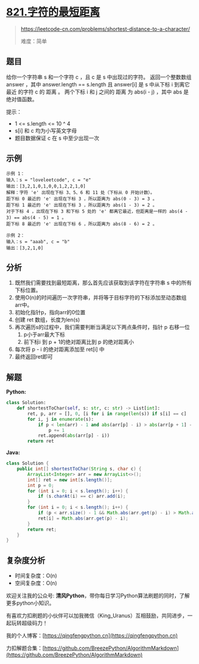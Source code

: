 # [821.字符的最短距离](https://leetcode-cn.com/problems/shortest-distance-to-a-character/)
> https://leetcode-cn.com/problems/shortest-distance-to-a-character/
> 
> 难度：简单

## 题目
给你一个字符串 s 和一个字符 c ，且 c 是 s 中出现过的字符。
返回一个整数数组 answer ，其中 answer.length == s.length 且 answer[i] 是 s 中从下标 i 到离它 最近 的字符 c 的 距离 。
两个下标 i 和 j 之间的 距离 为 abs(i - j) ，其中 abs 是绝对值函数。

提示：
- 1 <= s.length <= 10 ^ 4
- s[i] 和 c 均为小写英文字母
- 题目数据保证 c 在 s 中至少出现一次
## 示例

```
示例 1：
输入：s = "loveleetcode", c = "e"
输出：[3,2,1,0,1,0,0,1,2,2,1,0]
解释：字符 'e' 出现在下标 3、5、6 和 11 处（下标从 0 开始计数）。
距下标 0 最近的 'e' 出现在下标 3 ，所以距离为 abs(0 - 3) = 3 。
距下标 1 最近的 'e' 出现在下标 3 ，所以距离为 abs(1 - 3) = 2 。
对于下标 4 ，出现在下标 3 和下标 5 处的 'e' 都离它最近，但距离是一样的 abs(4 - 3) == abs(4 - 5) = 1 。
距下标 8 最近的 'e' 出现在下标 6 ，所以距离为 abs(8 - 6) = 2 。

示例 2：
输入：s = "aaab", c = "b"
输出：[3,2,1,0]
```

## 分析
1. 既然我们需要找到最短距离，那么首先应该获取到该字符在字符串 s 中的所有下标位置。
2. 使用O(n)的时间遍历一次字符串，并将等于目标字符的下标添加至动态数组arr中。
3. 初始化指针p，指向arr的0位置
4. 创建 ret 数组，长度为len(s)
5. 再次遍历s的过程中，我们需要判断当满足以下两点条件时，指针 p 右移一位
   1. p小于arr最大下标
   2. 前下标i 到 p + 1的绝对距离比到 p 的绝对距离小
6. 每次将 p - i 的绝对距离添加至 ret[i] 中
7. 最终返回ret即可

## 解题
**Python:**
```python
class Solution:
    def shortestToChar(self, s: str, c: str) -> List[int]:
        ret, p, arr = [], 0, [i for i in range(len(s)) if s[i] == c]
        for i, j in enumerate(s):
            if p < len(arr) - 1 and abs(arr[p] - i) > abs(arr[p + 1] - i):
                p += 1
            ret.append(abs(arr[p] - i))
        return ret
```
**Java:**
```java
class Solution {
    public int[] shortestToChar(String s, char c) {
        ArrayList<Integer> arr = new ArrayList<>();
        int[] ret = new int[s.length()];
        int p = 0;
        for (int i = 0; i < s.length(); i++) {
            if (s.charAt(i) == c) arr.add(i);
        }
        for (int i = 0; i < s.length(); i++) {
            if (p < arr.size() - 1 && Math.abs(arr.get(p) - i) > Math.abs(arr.get(p + 1) - i)) p++;
            ret[i] = Math.abs(arr.get(p) - i);
        }
        return ret;
    }
}
```
## 复杂度分析
- 时间复杂度：O(n)
- 空间复杂度：O(n)

欢迎关注我的公众号: **清风Python**，带你每日学习Python算法刷题的同时，了解更多python小知识。

有喜欢力扣刷题的小伙伴可以加我微信（King_Uranus）互相鼓励，共同进步，一起玩转超级码力！

我的个人博客：[https://qingfengpython.cn](https://qingfengpython.cn)

力扣解题合集：[https://github.com/BreezePython/AlgorithmMarkdown](https://github.com/BreezePython/AlgorithmMarkdown)